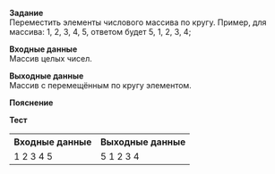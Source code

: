 **Задание**  
Переместить элементы числового массива по кругу. Пример, для массива: 1, 2, 3, 4, 5, ответом будет 5, 1, 2, 3, 4;  

**Входные данные**  
Массив целых чисел.  

**Выходные данные**  
Массив с перемещённым по кругу элементом.  

**Пояснение**  

**Тест**  
<table>
  <tr>
    <th>Входные данные</th>
    <th>Выходные данные</th>
  </tr>
  <tr>
    <td>1 2 3 4 5</td>
    <td>5 1 2 3 4</td>
  </tr>
</table>
